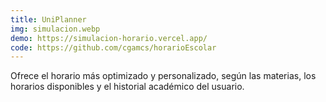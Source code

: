 ```yaml
---
title: UniPlanner
img: simulacion.webp
demo: https://simulacion-horario.vercel.app/
code: https://github.com/cgamcs/horarioEscolar
---
```


Ofrece el horario más optimizado y personalizado, según las materias, los horarios disponibles y el historial académico del usuario.
